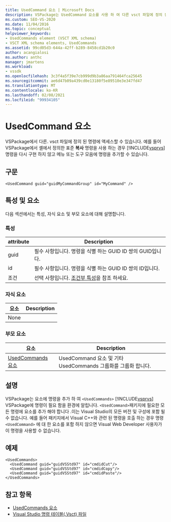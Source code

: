 ```yaml
---
title: UsedCommand 요소 | Microsoft Docs
description: VSPackage는 UsedCommand 요소를 사용 하 여 다른 vsct 파일에 정의 된 명령에 액세스할 수 있습니다.
ms.custom: SEO-VS-2020
ms.date: 11/04/2016
ms.topic: conceptual
helpviewer_keywords:
- UsedCommands element (VSCT XML schema)
- VSCT XML schema elements, UsedCommands
ms.assetid: 99cd05d3-644a-42ff-b289-8458cd1b20c0
author: acangialosi
ms.author: anthc
manager: jmartens
ms.workload:
- vssdk
ms.openlocfilehash: 3c3f4a5f39e7cb999d9b3a86aa791464fca25645
ms.sourcegitcommit: ae6d47b09a439cd0e13180f5e89510e3e347fd47
ms.translationtype: MT
ms.contentlocale: ko-KR
ms.lasthandoff: 02/08/2021
ms.locfileid: "99934105"
---
```

# <a name="usedcommand-element"></a>UsedCommand 요소
VSPackage에서 다른. vsct 파일에 정의 된 명령에 액세스할 수 있습니다. 예를 들어 VSPackage에서 셸에서 정의한 표준 **복사** 명령을 사용 하는 경우 [!INCLUDE[vsprvs](../code-quality/includes/vsprvs_md.md)] 명령을 다시 구현 하지 않고 메뉴 또는 도구 모음에 명령을 추가할 수 있습니다.

## <a name="syntax"></a>구문

```
<UsedCommand guid="guidMyCommandGroup" id="MyCommand" />
```

## <a name="attributes-and-elements"></a>특성 및 요소
 다음 섹션에서는 특성, 자식 요소 및 부모 요소에 대해 설명합니다.

### <a name="attributes"></a>특성

|attribute|Description|
|---------------|-----------------|
|guid|필수 사항입니다. 명령을 식별 하는 GUID ID 쌍의 GUID입니다.|
|id|필수 사항입니다. 명령을 식별 하는 GUID ID 쌍의 ID입니다.|
|조건|선택 사항입니다. [조건부 특성](../extensibility/vsct-xml-schema-conditional-attributes.md)을 참조 하세요.|

### <a name="child-elements"></a>자식 요소

|요소|Description|
|-------------|-----------------|
|None||

### <a name="parent-elements"></a>부모 요소

|요소|Description|
|-------------|-----------------|
|[UsedCommands 요소](../extensibility/usedcommands-element.md)|UsedCommand 요소 및 기타 UsedCommands 그룹화를 그룹화 합니다.|

## <a name="remarks"></a>설명
 VSPackage는 요소에 명령을 추가 하 여 `<UsedCommands>` [!INCLUDE[vsprvs](../code-quality/includes/vsprvs_md.md)] VSPackage에 명령이 필요 함을 환경에 알립니다. `<UsedCommand>`패키지에 필요한 모든 명령에 요소를 추가 해야 합니다 .이는 Visual Studio의 모든 버전 및 구성에 포함 될 수 없습니다. 예를 들어 패키지에서 Visual C++와 관련 된 명령을 호출 하는 경우 명령 `<UsedCommand>` 에 대 한 요소를 포함 하지 않으면 Visual Web Developer 사용자가이 명령을 사용할 수 없습니다.

## <a name="example"></a>예제

```
<UsedCommands>
  <UsedCommand guid="guidVSStd97" id="cmdidCut"/>
  <UsedCommand guid="guidVSStd97" id="cmdidCopy"/>
  <UsedCommand guid="guidVSStd97" id="cmdidPaste"/>
</UsedCommands>
```

## <a name="see-also"></a>참고 항목
- [UsedCommands 요소](../extensibility/usedcommands-element.md)
- [Visual Studio 명령 테이블(.Vsct) 파일](../extensibility/internals/visual-studio-command-table-dot-vsct-files.md)
